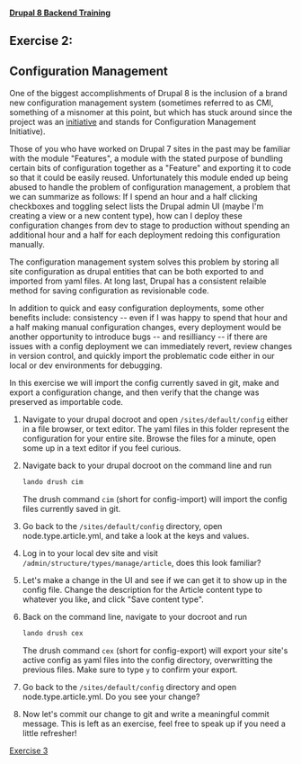 #### [Drupal 8 Backend Training](README.md)

## Exercise 2:

## Configuration Management

One of the biggest accomplishments of Drupal 8 is the inclusion of a brand new configuration management system (sometimes referred to as CMI, something of a misnomer at this point, but which has stuck around since the project was an [initiative](https://www.drupal.org/about/strategic-initiatives) and stands for Configuration Management Initiative).

Those of you who have worked on Drupal 7 sites in the past may be familiar with the module "Features", a module with the stated purpose of bundling certain bits of configuration together as a "Feature" and exporting it to code so that it could be easily reused. Unfortunately this module ended up being abused to handle the problem of configuration management, a problem that we can summarize as follows: If I spend an hour and a half clicking checkboxes and toggling select lists the Drupal admin UI (maybe I'm creating a view or a new content type), how can I deploy these configuration changes from dev to stage to production without spending an additional hour and a half for each deployment redoing this configuration manually.

The configuration management system solves this problem by storing all site configuration as drupal entities that can be both exported to and imported from yaml files. At long last, Drupal has a consistent relaible method for saving configuration as revisionable code.

In addition to quick and easy configuration deployments, some other benefits include: consistency -- even if I was happy to spend that hour and a half making manual configuration changes, every deployment would be another opportunity to introduce bugs -- and resilliancy -- if there are issues with a config deployment we can immediately revert, review changes in version control, and quickly import the problematic code either in our local or dev environments for debugging.

In this exercise we will import the config currently saved in git, make and export a configuration change, and then verify that the change was preserved as importable code.

1. Navigate to your drupal docroot and open `/sites/default/config` either in a file browser, or text editor. The yaml files in this folder represent the configuration for your entire site. Browse the files for a minute, open some up in a text editor if you feel curious.

2. Navigate back to your drupal docroot on the command line and run

    ```bash
    lando drush cim
    ```

    The drush command `cim` (short for config-import) will import the config files currently saved in git.

3. Go back to the `/sites/default/config` directory, open node.type.article.yml, and take a look at the keys and values.

4. Log in to your local dev site and visit `/admin/structure/types/manage/article`, does this look familiar?

5. Let's make a change in the UI and see if we can get it to show up in the config file. Change the description for the Article content type to whatever you like, and click "Save content type".

6. Back on the command line, navigate to your docroot and run

    ```bash
    lando drush cex
    ```

    The drush command `cex` (short for config-export) will export your site's active config as yaml files into the config directory, overwritting the previous files. Make sure to type `y` to confirm your export.

7. Go back to the `/sites/default/config` directory and open node.type.article.yml. Do you see your change?

8. Now let's commit our change to git and write a meaningful commit message. This is left as an exercise, feel free to speak up if you need a little refresher!

[Exercise 3](exercise_03-routes-and-controllers.md)
